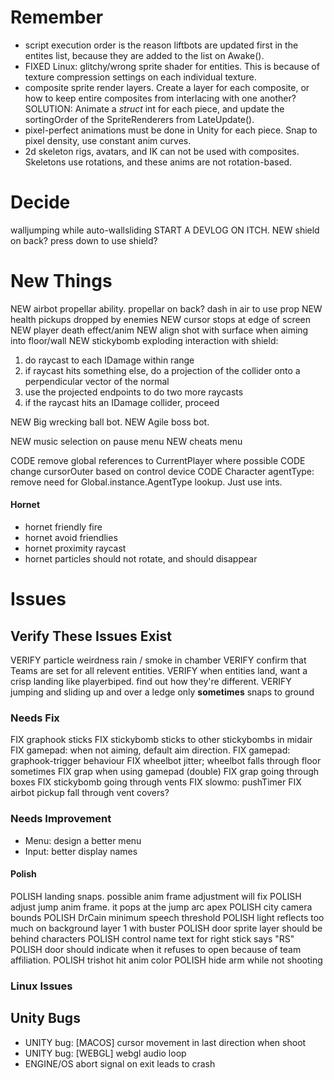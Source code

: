 
# Remember
* script execution order is the reason liftbots are updated first in the entites list, because they are added to the list on Awake().
* FIXED Linux: glitchy/wrong sprite shader for entities. This is because of texture compression settings on each individual texture.
* composite sprite render layers. Create a layer for each composite, or how to keep entire composites from interlacing with one another? 
	SOLUTION: Animate a *struct* int for each piece, and update the sortingOrder of the SpriteRenderers from LateUpdate().
* pixel-perfect animations must be done in Unity for each piece. Snap to pixel density, use constant anim curves.
* 2d skeleton rigs, avatars, and IK can not be used with composites. Skeletons use rotations, and these anims are not rotation-based.


# Decide
walljumping while auto-wallsliding
START A DEVLOG ON ITCH.
NEW shield on back? press down to use shield?


# New Things

NEW airbot propellar ability. propellar on back? dash in air to use prop
NEW health pickups dropped by enemies
NEW cursor stops at edge of screen
NEW player death effect/anim
NEW align shot with surface when aiming into floor/wall
NEW stickybomb exploding interaction with shield:
  1) do raycast to each IDamage within range
  2) if raycast hits something else, do a projection of the collider onto a perpendicular vector of the normal
  3) use the projected endpoints to do two more raycasts
  4) if the raycast hits an IDamage collider, proceed

NEW Big wrecking ball bot.
NEW Agile boss bot.

NEW music selection on pause menu
NEW cheats menu


CODE remove global references to CurrentPlayer where possible
CODE change cursorOuter based on control device
CODE Character agentType: remove need for Global.instance.AgentType lookup. Just use ints.

#### Hornet
- hornet friendly fire
- hornet avoid friendlies
- hornet proximity raycast
- hornet particles should not rotate, and should disappear


# Issues

## Verify These Issues Exist
VERIFY particle weirdness rain / smoke in chamber
VERIFY confirm that Teams are set for all relevent entities.
VERIFY when entities land, want a crisp landing like playerbiped. find out how they're different. 
VERIFY jumping and sliding up and over a ledge only **sometimes** snaps to ground

### Needs Fix
FIX graphook sticks
FIX stickybomb sticks to other stickybombs in midair
FIX gamepad: when not aiming, default aim direction.
FIX gamepad: graphook-trigger behaviour
FIX wheelbot jitter; wheelbot falls through floor sometimes
FIX grap when using gamepad (double)
FIX grap going through boxes
FIX stickybomb going through vents
FIX slowmo: pushTimer
FIX airbot pickup fall through vent covers?


### Needs Improvement
- Menu: design a better menu
- Input: better display names


#### Polish
POLISH landing snaps. possible anim frame adjustment will fix
POLISH adjust jump anim frame. it pops at the jump arc apex
POLISH city camera bounds
POLISH DrCain minimum speech threshold
POLISH light reflects too much on background layer 1 with buster
POLISH door sprite layer should be behind characters
POLISH control name text for right stick says "RS"
POLISH door should indicate when it refuses to open because of team affiliation.
POLISH trishot hit anim color
POLISH hide arm while not shooting



### Linux Issues


## Unity Bugs
- UNITY bug: [MACOS] cursor movement in last direction when shoot
- UNITY bug: [WEBGL] webgl audio loop
- ENGINE/OS abort signal on exit leads to crash
